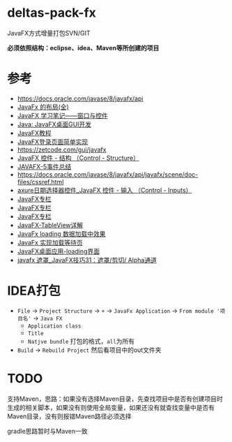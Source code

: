 # deltas-pack-fx

JavaFX方式增量打包SVN/GIT

**必须依照结构：eclipse、idea、Maven等所创建的项目**


参考
===

* https://docs.oracle.com/javase/8/javafx/api
* [JavaFx 的布局(全)](https://www.jianshu.com/p/a699e42a0573)
* [JavaFX 学习笔记——窗口与控件](https://segmentfault.com/a/1190000018109949)
* [Java: JavaFX桌面GUI开发](https://blog.csdn.net/mouday/article/details/100186537)
* [JavaFX教程](https://blog.csdn.net/tianjh1129/article/details/114266972)
* [JavaFX登录页面简单实现](https://www.sdk.cn/details/9pPQD6wqK0Jo8ozvNy)
* https://zetcode.com/gui/javafx
* [JavaFX 控件 - 结构 （Control - Structure）](https://zhuanlan.zhihu.com/p/174838575)
* [JAVAFX-5事件总结](https://www.cnblogs.com/dgwblog/p/7955930.html)
* https://docs.oracle.com/javase/8/javafx/api/javafx/scene/doc-files/cssref.html
* [axure日期选择器控件_JavaFX 控件 - 输入 （Control - Inputs）](https://blog.csdn.net/weixin_34138192/article/details/113046126)
* [JavaFX专栏](https://blog.csdn.net/cnds123321/category_9743824.html)
* [JavaFX专栏](https://blog.csdn.net/weixin_44105483/category_10430844.html)
* [JavaFX专栏](https://blog.csdn.net/loongshawn/category_6482308.html)
* [JavaFX-TableView详解](https://www.jianshu.com/p/dc99fba6933c)
* [JavaFx loading 数据加载中效果](https://blog.csdn.net/cdc_csdn/article/details/80712813)
* [JavaFx 实现加载等待页](https://blog.csdn.net/weixin_44105483/article/details/108827400)
* [JavaFX桌面应用-loading界面](https://www.cnblogs.com/itqn/p/13543681.html)
* [javafx 遮罩_JavaFX技巧31：遮罩/剪切/ Alpha通道](https://blog.csdn.net/dnc8371/article/details/107257974)




IDEA打包
===

- `File` -> `Project Structure` -> `+` -> `JavaFx Application` -> `From module '项目名'` -> `Java FX`
    - `Application class`
    - `Title`
    - `Natjve bundle` 打包的格式，`all`为所有
- `Build` -> `Rebuild Project` 然后看项目中的out文件夹


TODO
===

支持Maven，思路：如果没有选择Maven目录，先查找项目中是否有创建项目时生成的相关脚本，如果没有则使用全局变量，如果还没有就查找变量中是否有Maven目录，没有则报错Maven路径必须选择

gradle思路暂时与Maven一致